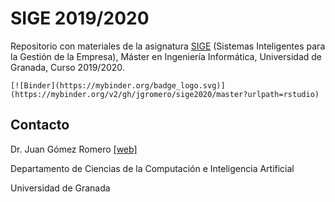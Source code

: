 # SIGE 2019/2020
Repositorio con materiales de la asignatura [SIGE](http://masteres.ugr.es/ing-informatica/pages/info_academica/guias/curso_actual/2semestre/ficha_masterii_sige_100404/!) (Sistemas Inteligentes para la Gestión de la Empresa), Máster en Ingeniería Informática, Universidad de Granada, Curso 2019/2020.

```
[![Binder](https://mybinder.org/badge_logo.svg)](https://mybinder.org/v2/gh/jgromero/sige2020/master?urlpath=rstudio)
```

## Contacto
Dr. Juan Gómez Romero [[web]](http://decsai.ugr.es/~jgomez)

Departamento de Ciencias de la Computación e Inteligencia Artificial

Universidad de Granada
